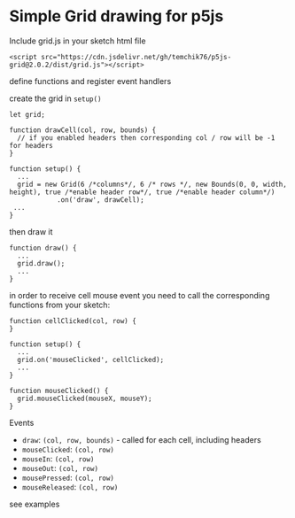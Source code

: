 # Simple Grid drawing for p5js

Include grid.js in your sketch html file

```
<script src="https://cdn.jsdelivr.net/gh/temchik76/p5js-grid@2.0.2/dist/grid.js"></script>
```

define functions and register event handlers

create the grid in `setup()`

```
let grid;

function drawCell(col, row, bounds) {
  // if you enabled headers then corresponding col / row will be -1 for headers  
}

function setup() {
  ...
  grid = new Grid(6 /*columns*/, 6 /* rows */, new Bounds(0, 0, width, height), true /*enable header row*/, true /*enable header column*/)
            .on('draw', drawCell);
 ...
}
```

then draw it

```
function draw() {
  ...
  grid.draw();
  ...
}
```

in order to receive cell mouse event you need to call the corresponding functions from your sketch:

```
function cellClicked(col, row) {
}

function setup() {
  ...
  grid.on('mouseClicked', cellClicked);
  ...
}

function mouseClicked() {
  grid.mouseClicked(mouseX, mouseY);
}
```

Events

- `draw`: `(col, row, bounds)` - called for each cell, including headers
- `mouseClicked`: `(col, row)`
- `mouseIn`: `(col, row)`
- `mouseOut`: `(col, row)`
- `mousePressed`: `(col, row)`
- `mouseReleased`: `(col, row)`

see examples
